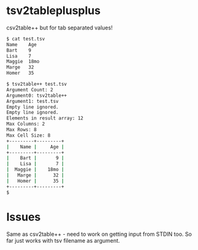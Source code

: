 # tsv2tableplusplus
csv2table++ but for tab separated values!


```bash
$ cat test.tsv
Name	Age
Bart	9
Lisa	7
Maggie	18mo
Marge	32
Homer	35

$ tsv2table++ test.tsv 
Argument Count: 2
Argument0: tsv2table++
Argument1: test.tsv
Empty line ignored.
Empty line ignored.
Elements in result array: 12
Max Columns: 2
Max Rows: 8
Max Cell Size: 8
+---------+---------+
|    Name |     Age |
+---------+---------+
|    Bart |       9 |
|    Lisa |       7 |
|  Maggie |    18mo |
|   Marge |      32 |
|   Homer |      35 |
+---------+---------+
$ 
```

# Issues

Same as csv2table++ - need to work on getting input from STDIN too. So far just works with tsv filename as argument. 
